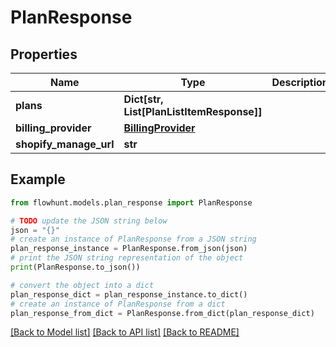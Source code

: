 # PlanResponse


## Properties

Name | Type | Description | Notes
------------ | ------------- | ------------- | -------------
**plans** | **Dict[str, List[PlanListItemResponse]]** |  | 
**billing_provider** | [**BillingProvider**](BillingProvider.md) |  | [optional] 
**shopify_manage_url** | **str** |  | [optional] 

## Example

```python
from flowhunt.models.plan_response import PlanResponse

# TODO update the JSON string below
json = "{}"
# create an instance of PlanResponse from a JSON string
plan_response_instance = PlanResponse.from_json(json)
# print the JSON string representation of the object
print(PlanResponse.to_json())

# convert the object into a dict
plan_response_dict = plan_response_instance.to_dict()
# create an instance of PlanResponse from a dict
plan_response_from_dict = PlanResponse.from_dict(plan_response_dict)
```
[[Back to Model list]](../README.md#documentation-for-models) [[Back to API list]](../README.md#documentation-for-api-endpoints) [[Back to README]](../README.md)


